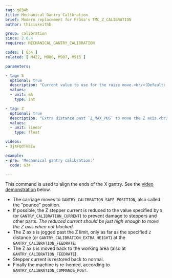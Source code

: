 ```yaml
---
tag: g034b
title: Mechanical Gantry Calibration
brief: Modern replacement for Průša's TMC_Z_CALIBRATION
author: thisiskeithb

group: calibration
since: 2.0.4
requires: MECHANICAL_GANTRY_CALIBRATION

codes: [ G34 ]
related: [ M422, M906, M907, M915 ]

parameters:

- tag: S
  optional: true
  description: "Current value to use for the raise move.<br/>(Default: `GANTRY_CALIBRATION_CURRENT`)"
  values:
  - unit: mA
    type: int

- tag: Z
  optional: true
  description: "Extra distance past `Z_MAX_POS` to move the Z axis.<br/>(Default: `GANTRY_CALIBRATION_EXTRA_HEIGHT`)"
  values:
  - unit: linear
    type: float

videos:
- 3jAFQdTk8iw

example:
- pre: 'Mechanical gantry calibration:'
  code: G34

---
```


This command is used to align the ends of the X gantry. See the [video demonstration](//youtu.be/3jAFQdTk8iw?t=684) below.

- The carriage moves to `GANTRY_CALIBRATION_SAFE_POSITION`, also called the "pounce" position.
- If possible, the Z stepper current is reduced to the value specified by `S` (or `GANTRY_CALIBRATION_CURRENT`) to prevent damage to steppers and other parts. *The reduced current should be just high enough to move the Z axis when not blocked.*
- The Z axis is jogged past the Z limit, only as far as the specified `Z` distance (or `GANTRY_CALIBRATION_EXTRA_HEIGHT`) at the `GANTRY_CALIBRATION_FEEDRATE`.
- The Z axis is moved back to the working area (also at `GANTRY_CALIBRATION_FEEDRATE`).
- Stepper current is restored back to normal.
- Finally the machine is re-homed, according to `GANTRY_CALIBRATION_COMMANDS_POST`.
